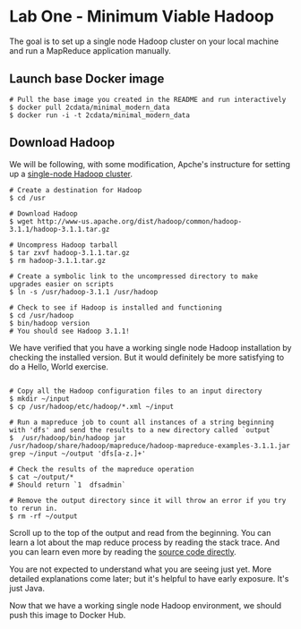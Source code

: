 # Lab One - Minimum Viable Hadoop
The goal is to set up a single node Hadoop cluster on your local machine and run a MapReduce application manually.

## Launch base Docker image
```
# Pull the base image you created in the README and run interactively
$ docker pull 2cdata/minimal_modern_data
$ docker run -i -t 2cdata/minimal_modern_data
```

## Download Hadoop
We will be following, with some modification, Apche's instructure for setting up a [single-node Hadoop cluster](https://hadoop.apache.org/docs/r3.1.1/hadoop-project-dist/hadoop-common/SingleCluster.html).
```
# Create a destination for Hadoop
$ cd /usr

# Download Hadoop
$ wget http://www-us.apache.org/dist/hadoop/common/hadoop-3.1.1/hadoop-3.1.1.tar.gz

# Uncompress Hadoop tarball
$ tar zxvf hadoop-3.1.1.tar.gz
$ rm hadoop-3.1.1.tar.gz

# Create a symbolic link to the uncompressed directory to make upgrades easier on scripts
$ ln -s /usr/hadoop-3.1.1 /usr/hadoop

# Check to see if Hadoop is installed and functioning
$ cd /usr/hadoop
$ bin/hadoop version
# You should see Hadoop 3.1.1!
```

We have verified that you have a working single node Hadoop installation by checking the installed version. But it would definitely be more satisfying to do a Hello, World exercise.
```

# Copy all the Hadoop configuration files to an input directory
$ mkdir ~/input
$ cp /usr/hadoop/etc/hadoop/*.xml ~/input

# Run a mapreduce job to count all instances of a string beginning with 'dfs' and send the results to a new directory called `output`
$  /usr/hadoop/bin/hadoop jar /usr/hadoop/share/hadoop/mapreduce/hadoop-mapreduce-examples-3.1.1.jar grep ~/input ~/output 'dfs[a-z.]+'

# Check the results of the mapreduce operation
$ cat ~/output/*
# Should return `1	dfsadmin`

# Remove the output directory since it will throw an error if you try to rerun in.
$ rm -rf ~/output
```

Scroll up to the top of the output and read from the beginning. You can learn a lot about the map reduce process by reading the stack trace. And you can learn even more by reading the [source code directly](https://github.com/apache/hadoop/blob/trunk/hadoop-mapreduce-project/hadoop-mapreduce-examples/src/main/java/org/apache/hadoop/examples/Grep.java).

You are not expected to understand what you are seeing just yet. More detailed explanations come later; but it's helpful to have early exposure. It's just Java.

Now that we have a working single node Hadoop environment, we should push this image to Docker Hub.
